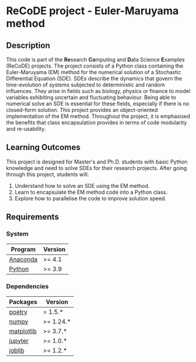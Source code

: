 # ReCoDE project - Euler-Maruyama method

## Description

This code is part of the **Re**search **Co**mputing and **D**ata Science **E**xamples (ReCoDE) projects. 
The project consists of a Python class containing the Euler-Maruyama (EM) method for the numerical solution
of a Stochastic Differential Equation (SDE). SDEs describe the dynamics that govern the time-evolution of 
systems subjected to deterministic and random influences. They arise in fields such as biology, physics or 
finance to model variables exhibiting uncertain and fluctuating behaviour. Being able to numerical solve an SDE 
is essential for these fields, especially if there is no closed-form solution. This project provides an 
object-oriented implementation of the EM method. Throughout the project, it is emphasised the benefits that
class encapsulation provides in terms of code modularity and re-usability.

## Learning Outcomes
This project is designed for Master's and Ph.D. students with basic Python knowledge and need to solve SDEs
for their research projects. After going through this project, students will:

1. Understand how to solve an SDE using the EM method.
2. Learn to encapsulate the EM method code into a Python class.
3. Explore how to parallelise the code to improve solution speed.


## Requirements

### System

| Program                                                    | Version |
| ---------------------------------------------------------- |---------|
| [Anaconda](https://www.anaconda.com/products/distribution) | >= 4.1  |
| [Python](https://www.python.org/downloads/)                | >= 3.9  |

### Dependencies

| Packages                                               | Version   |
|--------------------------------------------------------|-----------|
| [poetry](https://python-poetry.org/docs/)              | = 1.5.*   |
| [numpy](https://numpy.org/doc/stable/)                 | >= 1.24.* |
| [matplotlib](https://matplotlib.org/stable/index.html) | >= 3.7.*  |
| [jupyter](http://jupyter.org/install)                  | >= 1.0.*  |
| [joblib](https://joblib.readthedocs.io/en/stable/)     | >= 1.2.*  |

